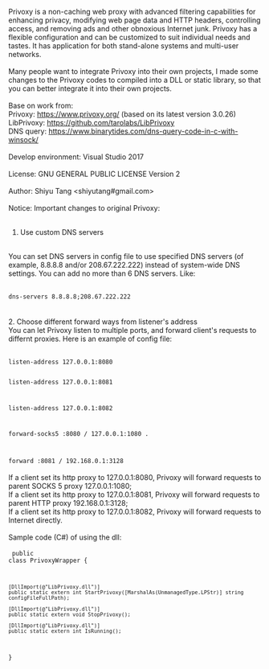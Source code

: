 Privoxy is a non-caching web proxy with advanced filtering capabilities for enhancing privacy, modifying web page data and HTTP headers, controlling access, and removing ads and other obnoxious Internet junk. Privoxy has a flexible configuration and can be customized to suit individual needs and tastes. It has application for both stand-alone systems and multi-user networks.<br/>
<br/>
Many people want to integrate Privoxy into their own projects, I made some changes to the Privoxy codes to compiled into a DLL or static library, so that you can better integrate it into their own projects.<br/>
<br/>
Base on work from:
<br/>
Privoxy: https://www.privoxy.org/ (based on its latest version 3.0.26)
<br/>
LibPrivoxy: https://github.com/tarolabs/LibPrivoxy
<br/>
DNS query: https://www.binarytides.com/dns-query-code-in-c-with-winsock/
<br/>
<br/>
Develop environment: Visual Studio 2017<br/>
<br/>
License: GNU GENERAL PUBLIC LICENSE Version 2
<br/>
<br/>
Author: Shiyu Tang <shiyutang#gmail.com>
<br/>
<br/>
Notice: Important changes to original Privoxy:
<br/>
<br/>
1. Use custom DNS servers
<br />
You can set DNS servers in config file to use specified DNS servers (of example, 8.8.8.8 and/or 208.67.222.222) instead of system-wide DNS settings. You can add no more than 6 DNS servers. Like:
<br/>
<br/>
<code>
dns-servers 8.8.8.8;208.67.222.222
</code>
<br/>
<br/>
2. Choose different forward ways from listener's address
<br/>
You can let Privoxy listen to multiple ports, and forward client's requests to differnt proxies. Here is an example of config file:
<br/>
<br/>
<code>
listen-address 127.0.0.1:8080

listen-address 127.0.0.1:8081

listen-address 127.0.0.1:8082

forward-socks5 :8080 / 127.0.0.1:1080 .

forward :8081 / 192.168.0.1:3128
</code>
<br/>
<br/>
If a client set its http proxy to 127.0.0.1:8080, Privoxy will forward requests to parent SOCKS 5 proxy 127.0.0.1:1080;
<br/>
If a client set its http proxy to 127.0.0.1:8081, Privoxy will forward requests to parent HTTP proxy 192.168.0.1:3128;
<br/>
If a client set its http proxy to 127.0.0.1:8082, Privoxy will forward requests to Internet directly.
<br/>
<br/>
Sample code (C#) of using the dll:
<br/>
<br/>
<code>
public class PrivoxyWrapper
{

    [DllImport(@"LibPrivoxy.dll")]
    public static extern int StartPrivoxy([MarshalAs(UnmanagedType.LPStr)] string configFileFullPath);

    [DllImport(@"LibPrivoxy.dll")]
    public static extern void StopPrivoxy();

	[DllImport(@"LibPrivoxy.dll")]
    public static extern int IsRunning();
}
</code>